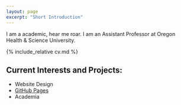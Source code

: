 ```yaml
---
layout: page
excerpt: "Short Introduction"
---
```


I am a academic, hear me roar. I am an Assistant Professor at Oregon Health & Science University.

{% include_relative cv.md %}

## Current Interests and Projects:

- Website Design
- [GitHub Pages](http://laderast.github.io)
- Academia
